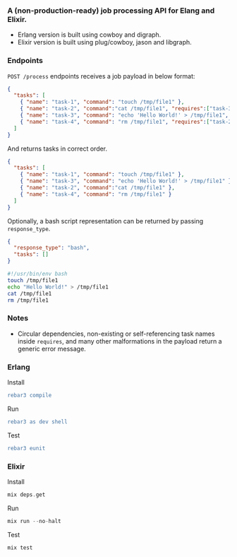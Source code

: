 ### A (non-production-ready) job processing API for Elang and Elixir.
- Erlang version is built using cowboy and digraph.
- Elixir version is built using plug/cowboy, jason and libgraph.


### Endpoints
`POST /process` endpoints receives a job payload in below format:
```json
{
  "tasks": [
    { "name": "task-1", "command": "touch /tmp/file1" },
    { "name": "task-2", "command":"cat /tmp/file1", "requires":["task-3"]}, 
    { "name": "task-3", "command": "echo 'Hello World!' > /tmp/file1", "requires":["task-1"] },
    { "name": "task-4", "command": "rm /tmp/file1", "requires":["task-2","task-3"]}
  ]
}
```
And returns tasks in correct order.
```json
{
  "tasks": [
    { "name": "task-1", "command": "touch /tmp/file1" },
    { "name": "task-3", "command": "echo 'Hello World!' > /tmp/file1" },
    { "name": "task-2", "command":"cat /tmp/file1" }, 
    { "name": "task-4", "command": "rm /tmp/file1" }
  ]
}
```
Optionally, a bash script representation can be returned by passing `response_type`.
```json
{
  "response_type": "bash",
  "tasks": []
}
```
```bash
#!/usr/bin/env bash
touch /tmp/file1
echo "Hello World!" > /tmp/file1
cat /tmp/file1
rm /tmp/file1
```

### Notes
- Circular dependencies, non-existing or self-referencing task names inside `requires`, and many other malformations in the payload return a generic error message.


### Erlang
Install
```erl
rebar3 compile
```
Run
```erl
rebar3 as dev shell
```
Test
```erl
rebar3 eunit

```



### Elixir
Install
```elixir
mix deps.get
```
Run
```elixir
mix run --no-halt
```
Test
```elixir
mix test
```
